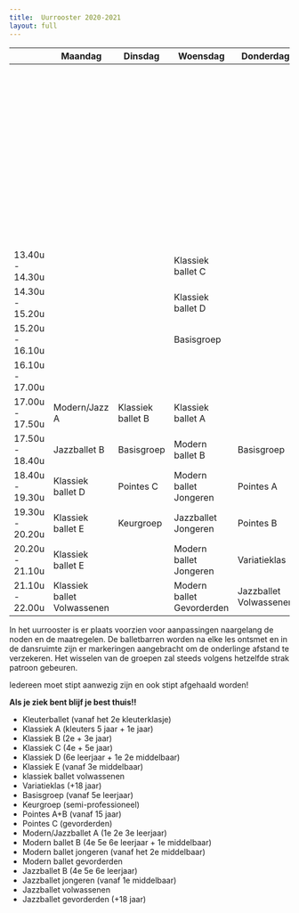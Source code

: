 ```yaml
---
title:  Uurrooster 2020-2021
layout: full
---
```

<table id="uurrooster" class="table table-striped table-bordered table-condensed">
  <thead>
    <tr>
      <th></th>
      <th>Maandag</th>
      <th>Dinsdag</th>
      <th>Woensdag</th>
      <th>Donderdag</th>
      <th>Vrijdag</th>
      <th></th>
      <th>Zaterdag</th>
    </tr>
  </thead>
  <tbody>
    <tr>
      <td></td>
      <td></td>
      <td></td>
      <td></td>
      <td></td>
      <td></td>
      <td>09.00u - 09.50u</td>
      <td>Klassiek ballet B</td>
    </tr>
    <tr>
      <td></td>
      <td></td>
      <td></td>
      <td></td>
      <td></td>
      <td></td>
      <td>09.50u - 10.40u</td>
      <td>Basisgroep</td>
    </tr>
    <tr>
      <td></td>
      <td></td>
      <td></td>
      <td></td>
      <td></td>
      <td></td>
      <td>10.40u - 11.30u</td>
      <td>Variatieklas</td>
    </tr>
    <tr>
      <td></td>
      <td></td>
      <td></td>
      <td></td>
      <td></td>
      <td></td>
      <td>11.30u - 12.20u</td>
      <td>Keurgroep</td>
    </tr>
    <tr>
      <td></td>
      <td></td>
      <td></td>
      <td></td>
      <td></td>
      <td></td>
      <td>12.20u - 13.10u</td>
      <td>Variatieklas</td>
    </tr>
    <tr>
      <td>13.40u - 14.30u</td>
      <td></td>
      <td></td>
      <td>Klassiek ballet C</td>
      <td></td>
      <td></td>
      <td>13.10u - 14.00u</td>
      <td>Kleuterballet</td>
    </tr>
    <tr>
      <td>14.30u - 15.20u</td>
      <td></td>
      <td></td>
      <td>Klassiek ballet D</td>
      <td></td>
      <td></td>
      <td>14.00u - 14.50u</td>
      <td>Klassiek ballet A</td>
    </tr>
    <tr>
      <td>15.20u - 16.10u</td>
      <td></td>
      <td></td>
      <td>Basisgroep</td>
      <td></td>
      <td></td>
      <td>14.50u - 15.40u</td>
      <td></td>
    </tr>
    <tr>
      <td>16.10u - 17.00u</td>
      <td></td>
      <td></td>
      <td></td>
      <td></td>
      <td></td>
      <td>15.40u - 16.30u</td>
      <td></td>
    </tr>
    <tr>
      <td>17.00u - 17.50u</td>
      <td>Modern/Jazz A</td>
      <td>Klassiek ballet B</td>
      <td>Klassiek ballet A</td>
      <td></td>
      <td>Klassiek ballet C</td>
      <td></td>
      <td></td>
    </tr>
    <tr>
      <td>17.50u - 18.40u</td>
      <td>Jazzballet B</td>
      <td>Basisgroep</td>
      <td>Modern ballet B</td>
      <td>Basisgroep</td>
      <td>Basisgroep</td>
      <td></td>
      <td></td>
    </tr>
    <tr>
      <td>18.40u - 19.30u</td>
      <td>Klassiek ballet D</td>
      <td>Pointes C</td>
      <td>Modern ballet<br/>Jongeren</td>
      <td>Pointes A</td>
      <td>Klassiek ballet E</td>
      <td></td>
      <td></td>
    </tr>
    <tr>
      <td>19.30u - 20.20u</td>
      <td>Klassiek ballet E</td>
      <td>Keurgroep</td>
      <td>Jazzballet<br/>Jongeren</td>
      <td>Pointes B</td>
      <td>Keurgroep</td>
      <td></td>
      <td></td>
    </tr>
    <tr>
      <td>20.20u - 21.10u</td>
      <td>Klassiek ballet E</td>
      <td></td>
      <td>Modern ballet<br/>Jongeren</td>
      <td>Variatieklas</td>
      <td>Jazzballet<br/>Gevorderden</td>
      <td></td>
      <td></td>
    </tr>
    <tr>
      <td>21.10u - 22.00u</td>
      <td>Klassiek ballet<br/>Volwassenen</td>
      <td></td>
      <td>Modern ballet<br/>Gevorderden</td>
      <td>Jazzballet<br/>Volwassenen</td>
      <td>Jazzballet<br/>Gevorderden</td>
      <td></td>
      <td></td>
    </tr>
  </tbody>
</table>

<p class="warn">In het uurrooster is er plaats voorzien voor aanpassingen naargelang de noden en de maatregelen. De balletbarren worden na elke les ontsmet en in de dansruimte zijn er markeringen aangebracht om de onderlinge afstand te verzekeren. Het wisselen van de groepen zal steeds volgens hetzelfde strak patroon gebeuren.</p>

<p class="warn">Iedereen moet stipt aanwezig zijn en ook stipt afgehaald worden!</p>

<p class="warn"><strong>Als je ziek bent blijf je best thuis!!</strong></p>

* Kleuterballet (vanaf het 2e kleuterklasje)
* Klassiek A (kleuters 5 jaar + 1e jaar)
* Klassiek B (2e + 3e jaar)
* Klassiek C (4e + 5e jaar)
* Klassiek D (6e leerjaar + 1e 2e middelbaar)
* Klassiek E (vanaf 3e middelbaar)
* klassiek ballet volwassenen
* Variatieklas (+18 jaar)
* Basisgroep (vanaf 5e leerjaar)
* Keurgroep (semi-professioneel)
* Pointes A+B (vanaf 15 jaar)
* Pointes C (gevorderden)
* Modern/Jazzballet A (1e 2e 3e leerjaar)
* Modern ballet B (4e 5e 6e leerjaar + 1e middelbaar)
* Modern ballet jongeren (vanaf het 2e middelbaar)
* Modern ballet gevorderden
* Jazzballet B (4e 5e 6e leerjaar)
* Jazzballet jongeren (vanaf 1e middelbaar)
* Jazzballet volwassenen
* Jazzballet gevorderden (+18 jaar)
